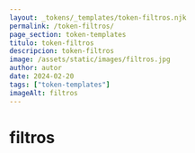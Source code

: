 ```yaml
---
layout: _tokens/_templates/token-filtros.njk
permalink: /token-filtros/
page_section: token-templates
titulo: token-filtros
descripcion: token-filtros
image: /assets/static/images/filtros.jpg
author: autor
date: 2024-02-20
tags: ["token-templates"]
imageAlt: filtros
---
```


# filtros
